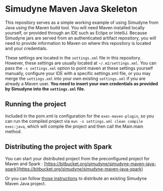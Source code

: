 # Simudyne Maven Java Skeleton

This repository serves as a simple working example of using Simudyne from Java using the Maven build tool. You will need
Maven installed locally yourself, or provided through an IDE such as Eclipe or IntelliJ. Because Simudyne jars are
served from an authenticated artifact repository, you will need to provide information to Maven on where this repository
is located and your credentials.

These settings are located in the `settings.xml` file in this repository. However, these settings are usually located at
`~/.m2/settings.xml`. You can pass the `-s settings.xml` option to point maven at these settings yourself manually,
configure your IDE with a specific settings.xml file, or you may merge the `settings.xml` into your own existing
`settings.xml` if you are already a Maven user. **You need to insert your own credentials as provided by Simudyne into
the `settings.xml` file.**

## Running the project

Included in the pom.xml is configuration for the `exec-maven-plugin`, so you can run the compiled project via
`mvn -s settings.xml clean compile exec:java`, which will compile the project and then call the Main.main method.

## Distributing the project with Spark

You can start your distributed project from the preconfigured project for Maven and Spark : [https://bitbucket.org/simudyne/simudyne-maven-java-spark](https://bitbucket.org/simudyne/simudyne-maven-java-spark)

Or you can follow [those instructions](https://docs.simudyne.com/v2.0/docs/adding-spark-to-your-simudyne-maven-java-project) to distribute an existing Simudyne Maven Java project. 